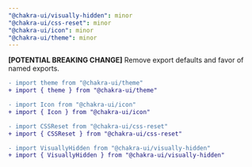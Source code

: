 ```yaml
---
"@chakra-ui/visually-hidden": minor
"@chakra-ui/css-reset": minor
"@chakra-ui/icon": minor
"@chakra-ui/theme": minor
---
```


**[POTENTIAL BREAKING CHANGE]** Remove export defaults and favor of named
exports.

```diff
- import theme from "@chakra-ui/theme"
+ import { theme } from "@chakra-ui/theme"
```

```diff
- import Icon from "@chakra-ui/icon"
+ import { Icon } from "@chakra-ui/icon"
```

```diff
- import CSSReset from "@chakra-ui/css-reset"
+ import { CSSReset } from "@chakra-ui/css-reset"
```

```diff
- import VisuallyHidden from "@chakra-ui/visually-hidden"
+ import { VisuallyHidden } from "@chakra-ui/visually-hidden"
```
